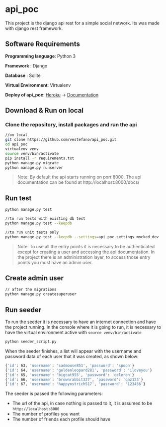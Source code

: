 # api_poc

This project is the django api rest for a simple social network. Its was made with django rest framework.

## Software Requirements

**Programming language**: Python 3

**Framework** : Django

**Database** : Sqlite

**Virtual Environment**: Virtualenv 

**Deploy of api_poc**: [Heroku](https://app-poc-dspot.herokuapp.com/api/jwt/token/) -> [Documentation](https://app-poc-dspot.herokuapp.com/docs/)  

## Download & Run on local

### Clone the repository, install packages and run the api

```bash
//on local
git clone https://github.com/vestefano/api_poc.git
cd api_poc
virtualenv venv
source venv/bin/activate
pip install -r requirements.txt
python manage.py migrate
python manage.py runserver
```

>Note: By default the api starts running on port 8000. The api documentation can be found at 
http://localhost:8000/docs/

## Run test
```bash
python manage.py test

//to run tests with existing db test 
python manage.py test --keepdb

//to run unit tests only
python manage.py test --keepdb --settings=api_poc.settings_mocked_dev
```

>Note: To use all the entry points it is necessary to be authenticated except for creating a user and 
accessing the api documentation. In the project there is an administration layer, to access those entry 
points you must have an admin user. 

## Create admin user
```bash
// after the migrations
python manage.py createsuperuser
```

## Run seeder
To run the seeder it is necessary to have an internet connection and have the project running. In the console where 
it is going to run, it is necessary to have the virtual environment active with ```source venv/bin/activate```

```bash
python seeder_script.py
```

When the seeder finishes, a list will appear with the username and password data of each user that it was created, as shown 
below:
```bash
{'id': 63, 'username': 'sadmouse851', 'password': 'spoon'}
{'id': 64, 'username': 'goldenleopard281', 'password': 'iloveyou'}
{'id': 65, 'username': 'bigcat955', 'password': 'celeron'}
{'id': 66, 'username': 'brownrabbit327', 'password': 'qaz123'}
{'id': 67, 'username': 'happyostrich517', 'password': '123456'}
```

The seeder is passed the following parameters:
- The url of the api, in case nothing is passed to it, it is assumed to be ```http://localhost:8000```
- The number of profiles you want
- The number of friends each profile should have
